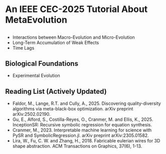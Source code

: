 # An IEEE CEC-2025 Tutorial About MetaEvolution

## 

* Interactions between Macro-Evolution and Micro-Evolution
* Long-Term Accumulation of Weak Effects
* Time Lags

## Biological Foundations

* Experimental Evolution

## Reading List (Actively Updated)

* Faldor, M., Lange, R.T. and Cully, A., 2025. Discovering quality-diversity algorithms via meta-black-box optimization. arXiv preprint arXiv:2502.02190.
* Gu, E., Alford, S., Costilla-Reyes, O., Cranmer, M. and Ellis, K., 2025. InceptionSR: Recursive symbolic regression for equation synthesis.
* Cranmer, M., 2023. Interpretable machine learning for science with PySR and SymbolicRegression.jl. arXiv preprint arXiv:2305.01582.
* Lira, W., Fu, C. W. and Zhang, H., 2018. Fabricable eulerian wires for 3D shape abstraction. ACM Transactions on Graphics, 37(6), 1-13.
